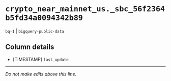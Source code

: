 # `crypto_near_mainnet_us._sbc_56f2364b5fd34a0094342b89`
`bq-1` | `bigquery-public-data`

## Column details
* [TIMESTAMP] `last_update`

-------------------------------------------------------------------------------
*Do not make edits above this line.*
